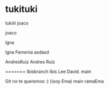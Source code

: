 # tukituki
tukiiii
joaco

joaco

 Igna


Igna Femenia
asdasd

AndresRuiz
Andres Ruiz


=======
Ibisbranch
Ibis 
Lee David.
main

Git no te queremos :) )(soy Ema)
main
ramaEma

